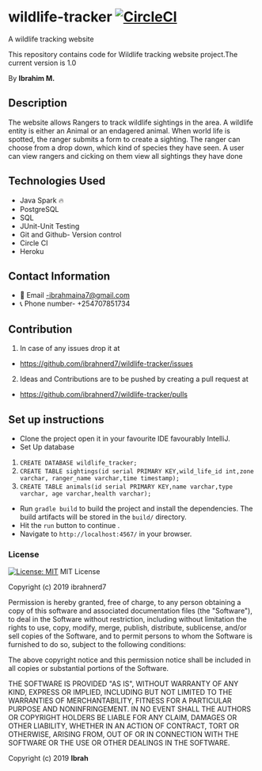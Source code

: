 # wildlife-tracker [![CircleCI](https://circleci.com/gh/ibrahnerd7/wildlife-tracker.svg?style=svg)](https://circleci.com/gh/ibrahnerd7/wildlife-tracker)
A wildlife tracking website

This repository contains code for Wildlife  tracking website project.The current version is 1.0

By **Ibrahim M.**

## Description

The website allows Rangers to track wildlife sightings in the area. A wildlife entity is either an Animal or an endagered animal.
When  world life is spotted, the ranger submits a form to create a sighting. The ranger can choose from a drop down, which kind of species they have seen.
A user can view rangers and cicking on them view all sightings they have done  


## Technologies Used

- Java Spark 🔥
- PostgreSQL
- SQL
- JUnit-Unit Testing
- Git and Github- Version control
- Circle CI
- Heroku

## Contact Information

- 📧 Email -ibrahmaina7@gmail.com
- 📞 Phone number- +254707851734

## Contribution

1. In case of any issues drop it at 
  - https://github.com/ibrahnerd7/wildlife-tracker/issues
2. Ideas and Contributions are to be pushed by creating a pull request at 
  - https://github.com/ibrahnerd7/wildlife-tracker/pulls


## Set up instructions
- Clone the project open it in your favourite IDE favourably IntelliJ.
- Set Up database
 
1.   ```CREATE DATABASE wildlife_tracker;```
2. ```CREATE TABLE sightings(id serial PRIMARY KEY,wild_life_id int,zone varchar, ranger_name varchar,time timestamp);```
3. ```CREATE TABLE animals(id serial PRIMARY KEY,name varchar,type varchar, age varchar,health varchar);```

- Run `gradle build` to build the project and install the dependencies. The build artifacts will be stored in the `build/` directory.
- Hit the `run` button to continue .
- Navigate to `http://localhost:4567/` in your browser.


### License

[![License: MIT](https://img.shields.io/badge/License-MIT-yellow.svg)](https://opensource.org/licenses/MIT)
MIT License

Copyright (c) 2019 ibrahnerd7

Permission is hereby granted, free of charge, to any person obtaining a copy
of this software and associated documentation files (the "Software"), to deal
in the Software without restriction, including without limitation the rights
to use, copy, modify, merge, publish, distribute, sublicense, and/or sell
copies of the Software, and to permit persons to whom the Software is
furnished to do so, subject to the following conditions:

The above copyright notice and this permission notice shall be included in all
copies or substantial portions of the Software.

THE SOFTWARE IS PROVIDED "AS IS", WITHOUT WARRANTY OF ANY KIND, EXPRESS OR
IMPLIED, INCLUDING BUT NOT LIMITED TO THE WARRANTIES OF MERCHANTABILITY,
FITNESS FOR A PARTICULAR PURPOSE AND NONINFRINGEMENT. IN NO EVENT SHALL THE
AUTHORS OR COPYRIGHT HOLDERS BE LIABLE FOR ANY CLAIM, DAMAGES OR OTHER
LIABILITY, WHETHER IN AN ACTION OF CONTRACT, TORT OR OTHERWISE, ARISING FROM,
OUT OF OR IN CONNECTION WITH THE SOFTWARE OR THE USE OR OTHER DEALINGS IN THE
SOFTWARE.

Copyright (c) 2019 **Ibrah**
